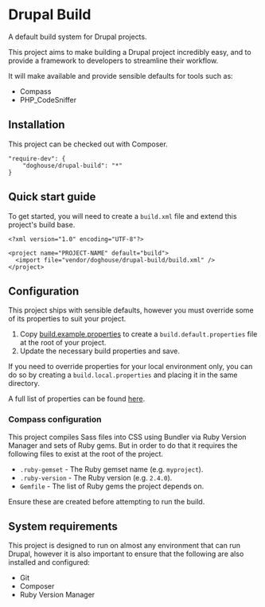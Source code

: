 # Drupal Build

A default build system for Drupal projects.

This project aims to make building a Drupal project incredibly easy, and to
provide a framework to developers to streamline their workflow.

It will make available and provide sensible defaults for tools such as:

  - Compass
  - PHP_CodeSniffer

## Installation

This project can be checked out with Composer.

```
"require-dev": {
    "doghouse/drupal-build": "*"
}
```

## Quick start guide

To get started, you will need to create a `build.xml` file and extend this
project's build base.

```
<?xml version="1.0" encoding="UTF-8"?>

<project name="PROJECT-NAME" default="build">
  <import file="vendor/doghouse/drupal-build/build.xml" />
</project>
```

## Configuration

This project ships with sensible defaults, however you must override some of its
properties to suit your project.

  1. Copy [build.example.properties](http://stash.dhmedia.com.au/projects/DB/repos/drupal-build/browse/build.example.properties)
     to create a `build.default.properties` file at the root of your project.
  2. Update the necessary build properties and save.

If you need to override properties for your local environment only, you can do
so by creating a `build.local.properties` and placing it in the same directory.

A full list of properties can be found [here](http://stash.dhmedia.com.au/projects/DB/repos/drupal-build/browse/build.default.properties).

### Compass configuration

This project compiles Sass files into CSS using Bundler via Ruby Version Manager
and sets of Ruby gems. But in order to do that it requires the following files
to exist at the root of the project.

  - `.ruby-gemset` - The Ruby gemset name (e.g. `myproject`).
  - `.ruby-version` - The Ruby version (e.g. `2.4.0`).
  - `Gemfile` - The list of Ruby gems the project depends on.

Ensure these are created before attempting to run the build.

## System requirements

This project is designed to run on almost any environment that can run Drupal,
however it is also important to ensure that the following are also installed and
configured:

  - Git
  - Composer
  - Ruby Version Manager
